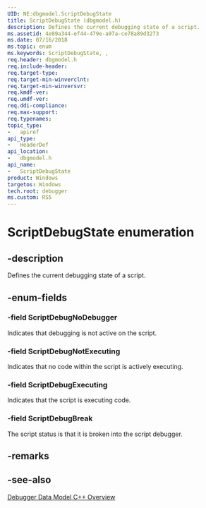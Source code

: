 ```yaml
---
UID: NE:dbgmodel.ScriptDebugState
title: ScriptDebugState (dbgmodel.h)
description: Defines the current debugging state of a script.
ms.assetid: 4e89a344-ef44-479e-a97a-ce78a89d3273
ms.date: 07/16/2018
ms.topic: enum
ms.keywords: ScriptDebugState, , 
req.header: dbgmodel.h
req.include-header:
req.target-type:
req.target-min-winverclnt:
req.target-min-winversvr:
req.kmdf-ver:
req.umdf-ver:
req.ddi-compliance:
req.max-support:
req.typenames: 
topic_type: 
-	apiref
api_type: 
-	HeaderDef
api_location: 
-	dbgmodel.h
api_name: 
-	ScriptDebugState
product: Windows
targetos: Windows
tech.root: debugger
ms.custom: RS5
---
```


# ScriptDebugState enumeration

## -description

Defines the current debugging state of a script.

## -enum-fields

### -field ScriptDebugNoDebugger
Indicates that debugging is not active on the script.

### -field ScriptDebugNotExecuting 
Indicates that no code within the script is actively executing.

### -field ScriptDebugExecuting 
Indicates that the script is executing code.

### -field ScriptDebugBreak
The script status is that it is broken into the script debugger. 

## -remarks

## -see-also

[Debugger Data Model C++ Overview](https://docs.microsoft.com/windows-hardware/drivers/debugger/data-model-cpp-overview)
